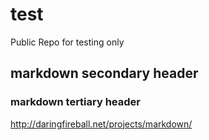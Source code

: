 test
====
Public Repo for testing only
## markdown secondary header
### markdown tertiary header
http://daringfireball.net/projects/markdown/
